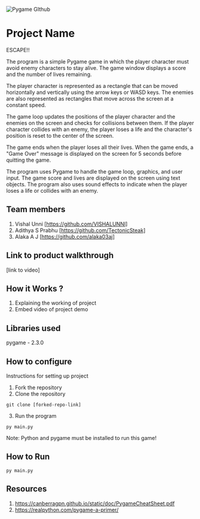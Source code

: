 ![Pygame GIthub](https://user-images.githubusercontent.com/64391274/229285417-80d68655-4282-4a33-87a2-20723c8dfcb0.png)



# Project Name
ESCAPE!!

The program is a simple Pygame game in which the player character must avoid enemy characters to stay alive. The game window displays a score and the number of lives remaining.

The player character is represented as a rectangle that can be moved horizontally and vertically using the arrow keys or WASD keys. The enemies are also represented as rectangles that move across the screen at a constant speed.

The game loop updates the positions of the player character and the enemies on the screen and checks for collisions between them. If the player character collides with an enemy, the player loses a life and the character's position is reset to the center of the screen.

The game ends when the player loses all their lives. When the game ends, a "Game Over" message is displayed on the screen for 5 seconds before quitting the game.

The program uses Pygame to handle the game loop, graphics, and user input. The game score and lives are displayed on the screen using text objects. The program also uses sound effects to indicate when the player loses a life or collides with an enemy.
## Team members
1. Vishal Unni [https://github.com/VISHALUNNI]
2. Adithya S Prabhu [https://github.com/TectonicSteak]
3. Alaka A J [https://github.com/alaka03aj]
## Link to product walkthrough
[link to video]
## How it Works ?
1. Explaining the working of project
2. Embed video of project demo
## Libraries used
pygame - 2.3.0
## How to configure
Instructions for setting up project
1. Fork the repository
2. Clone the repository
```
git clone [forked-repo-link]
```
3. Run the program
```
py main.py
```
Note: Python and pygame must be installed to run this game!

## How to Run
```
py main.py
```
## Resources
1. https://canberragpn.github.io/static/doc/PygameCheatSheet.pdf
2. https://realpython.com/pygame-a-primer/
